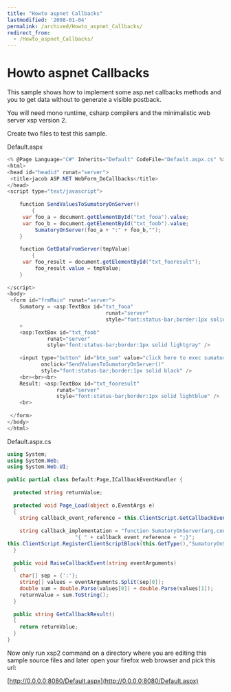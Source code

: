 ```yaml
---
title: "Howto aspnet Callbacks"
lastmodified: '2008-01-04'
permalink: /archived/Howto_aspnet_Callbacks/
redirect_from:
  - /Howto_aspnet_Callbacks/
---
```


Howto aspnet Callbacks
======================

This sample shows how to implement some asp.net callbacks methods and you to get data without to generate a visible postback.

You will need mono runtime, csharp compilers and the minimalistic web server xsp version 2.

Create two files to test this sample.

Default.aspx

``` csharp
<% @Page Language="C#" Inherits="Default" CodeFile="Default.aspx.cs" %>
<html>
<head id="headid" runat="server">
 <title>jacob ASP.NET WebForm_DoCallbacks</title>
</head>
<script type="text/javascript">
 
    function SendValuesToSumatoryOnServer() 
        {     
     var foo_a = document.getElementById("txt_fooa").value;
     var foo_b = document.getElementById("txt_foob").value;    
         SumatoryOnServer(foo_a + ":" + foo_b,"");
    }
 
    function GetDataFromServer(tmpValue)
        {
     var foo_result = document.getElementById("txt_fooresult");     
         foo_result.value = tmpValue;   
    }
 
</script>
<body>
 <form id="frmMain" runat="server">
    Sumatory = <asp:TextBox id="txt_fooa" 
                                runat="server" 
                                style="font:status-bar;border:1px solid lightgray" />
    +
    <asp:TextBox id="txt_foob"
             runat="server"
             style="font:status-bar;border:1px solid lightgray" />
 
    <input type="button" id="btn_sum" value="click here to exec sumatory on server"
           onclick="SendValuesToSumatoryOnServer()" 
           style="font:status-bar;border:1px solid black" />
    <br><br><br>
    Result: <asp:TextBox id="txt_fooresult"
                runat="server"
                style="font:status-bar;border:1px solid lightblue" /> 
    <br>
 
 </form>
</body>
</html>
```

Default.aspx.cs

``` csharp
using System;
using System.Web;
using System.Web.UI;
 
public partial class Default:Page,ICallbackEventHandler {
 
  protected string returnValue;
 
  protected void Page_Load(object o,EventArgs e) 
  {
    string callback_event_reference = this.ClientScript.GetCallbackEventReference(this,"arg","GetDataFromServer","context");
 
    string callback_implementation = "function SumatoryOnServer(arg,context)" + 
                      "{ " + callback_event_reference + ";}";
this.ClientScript.RegisterClientScriptBlock(this.GetType(),"SumatoryOnServer",callback_implementation,true);
  }
 
  public void RaiseCallbackEvent(string eventArguments) 
  {
    char[] sep = {':'};
    string[] values = eventArguments.Split(sep[0]);
    double sum = double.Parse(values[0]) + double.Parse(values[1]);
    returnValue = sum.ToString(); 
  }
 
  public string GetCallbackResult() 
  {
    return returnValue;
  }
}
```

Now only run xsp2 command on a directory where you are editing this sample source files and later open your firefox web browser and pick this url:

[http://0.0.0.0:8080/Default.aspx](http://0.0.0.0:8080/Default.aspx)

